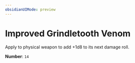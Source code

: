 ```yaml
---
obsidianUIMode: preview
---
```

# Improved Grindletooth Venom

Apply to physical weapon to add +1d8 to its next damage roll.

**Number**: `14`